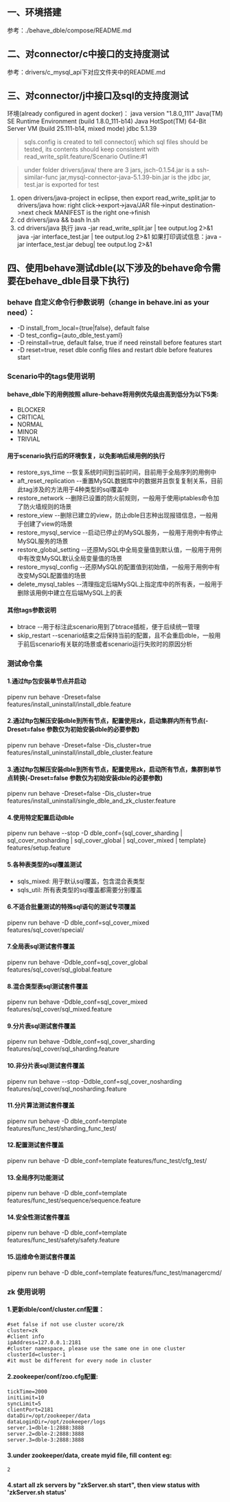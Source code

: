 
## 一、环境搭建
参考：./behave_dble/compose/README.md

## 二、对connector/c中接口的支持度测试
参考：drivers/c_mysql_api下对应文件夹中的README.md

## 三、对connector/j中接口及sql的支持度测试
环境(already configured in agent docker)：
java version "1.8.0_111"
Java(TM) SE Runtime Environment (build 1.8.0_111-b14)
Java HotSpot(TM) 64-Bit Server VM (build 25.111-b14, mixed mode)
jdbc 5.1.39

> sqls.config is created to tell connector/j which sql files should be tested, its contents should keep consistent with read_write_split.feature/Scenario Outline:#1

> under folder drivers/java/ there are 3 jars, jsch-0.1.54.jar is a ssh-similar-func jar,mysql-connector-java-5.1.39-bin.jar is the jdbc jar, test.jar is exported for test

1. open drivers/java-project in eclipse, then export read_write_split.jar to drivers/java
      how: right click->export->java/JAR file->input destination->next check MANIFEST is the right one->finish
2. cd drivers/java && bash ln.sh
3. cd drivers/java 执行
	java -jar read_write_split.jar | tee output.log 2>&1
    java -jar interface_test.jar | tee output.log 2>&1
	如果打印调试信息：java -jar interface_test.jar debug| tee output.log 2>&1

## 四、使用behave测试dble(以下涉及的behave命令需要在behave_dble目录下执行)
### behave 自定义命令行参数说明（change in behave.ini as your need）：
 - -D install_from_local={true|false}, default false
 - -D test_config={auto_dble_test.yaml}
 - -D reinstall=true, default false, true if need reinstall before features start
 - -D reset=true, reset dble config files and restart dble before features start
 
 
### Scenario中的tags使用说明
#### behave_dble下的用例按照 allure-behave将用例优先级由高到低分为以下5类:
- BLOCKER
- CRITICAL
- NORMAL
- MINOR
- TRIVIAL
#### 用于scenario执行后的环境恢复，以免影响后续用例的执行
- restore_sys_time --恢复系统时间到当前时间，目前用于全局序列的用例中
- aft_reset_replication --重置MySQL数据库中的数据并且恢复复制关系，目前此tag涉及的方法用于4种类型的sql覆盖中
- restore_network --删除已设置的防火前规则，一般用于使用iptables命令加了防火墙规则的场景
- restore_view --删除已建立的view，防止dble日志种出现报错信息，一般用于创建了view的场景
- restore_mysql_service --启动已停止的MySQL服务，一般用于用例中有停止MySQL服务的场景
- restore_global_setting --还原MySQL中全局变量值到默认值，一般用于用例中有改变MySQL默认全局变量值的场景
- restore_mysql_config --还原MySQL的配置值到初始值，一般用于用例中有改变MySQL配置值的场景
- delete_mysql_tables --清理指定后端MySQL上指定库中的所有表，一般用于删除该用例中建立在后端MySQL上的表
#### 其他tags参数说明
- btrace --用于标注此scenario用到了btrace插桩，便于后续统一管理
- skip_restart --scenario结束之后保持当前的配置，且不会重启dble，一般用于前后scenario有关联的场景或者scenario运行失败时的原因分析


### 测试命令集
#### 1.通过ftp包安装单节点并启动
pipenv run behave -Dreset=false features/install_uninstall/install_dble.feature

#### 2.通过ftp包解压安装dble到所有节点，配置使用zk，启动集群内所有节点(-Dreset=false 参数仅为初始安装dble的必要参数)
pipenv run behave -Dreset=false -Dis_cluster=true features/install_uninstall/install_dble_cluster.feature 

#### 3.通过ftp包解压安装dble到所有节点，配置使用zk，启动所有节点，集群到单节点转换(-Dreset=false 参数仅为初始安装dble的必要参数)
pipenv run behave -Dreset=false -Dis_cluster=true features/install_uninstall/single_dble_and_zk_cluster.feature

#### 4.使用特定配置启动dble
pipenv run behave --stop -D dble_conf={sql_cover_sharding | sql_cover_nosharding | sql_cover_global | sql_cover_mixed | template} features/setup.feature

#### 5.各种表类型的sql覆盖测试
- sqls_mixed: 用于默认sql覆盖，包含混合表类型
- sqls_util: 所有表类型的sql覆盖都需要分别覆盖

#### 6.不适合批量测试的特殊sql语句的测试专项覆盖
pipenv run behave -D dble_conf=sql_cover_mixed features/sql_cover/special/

#### 7.全局表sql测试套件覆盖
pipenv run behave -Ddble_conf=sql_cover_global features/sql_cover/sql_global.feature

#### 8.混合类型表sql测试套件覆盖
pipenv run behave -Ddble_conf=sql_cover_mixed features/sql_cover/sql_mixed.feature

#### 9.分片表sql测试套件覆盖
pipenv run behave -Ddble_conf=sql_cover_sharding features/sql_cover/sql_sharding.feature

#### 10.非分片表sql测试套件覆盖
pipenv run behave --stop -Ddble_conf=sql_cover_nosharding features/sql_cover/sql_nosharding.feature

#### 11.分片算法测试套件覆盖
pipenv run behave -D dble_conf=template features/func_test/sharding_func_test/

#### 12.配置测试套件覆盖
pipenv run behave -D dble_conf=template features/func_test/cfg_test/

#### 13.全局序列功能测试
pipenv run behave -D dble_conf=template features/func_test/sequence/sequence.feature

#### 14.安全性测试套件覆盖
pipenv run behave -D dble_conf=template features/func_test/safety/safety.feature

#### 15.运维命令测试套件覆盖
pipenv run behave -D dble_conf=template features/func_test/managercmd/

### zk 使用说明
#### 1.更新dble/conf/cluster.cnf配置：
```
#set false if not use cluster ucore/zk
cluster=zk
#client info
ipAddress=127.0.0.1:2181
#cluster namespace, please use the same one in one cluster
clusterId=cluster-1
#it must be different for every node in cluster
```
#### 2.zookeeper/conf/zoo.cfg配置:
```
tickTime=2000
initLimit=10
syncLimit=5
clientPort=2181
dataDir=/opt/zookeeper/data
dataLoginDir=/opt/zookeeper/logs
server.1=dble-1:2888:3888
server.2=dble-2:2888:3888
server.3=dble-3:2888:3888
```
#### 3.under zookeeper/data, create myid file, fill content eg:
```
2
```

#### 4.start all zk servers by "zkServer.sh start", then view status with 'zkServer.sh status'
